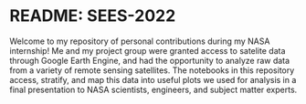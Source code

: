 # README: SEES-2022

Welcome to my repository of personal contributions during my NASA internship! Me and my project group were granted access to satelite data through Google Earth Engine, and had the opportunity to analyze raw data from a variety of remote sensing satellites. The notebooks in this repository access, stratify, and map this data into useful plots we used for analysis in a final presentation to NASA scientists, engineers, and subject matter experts.
